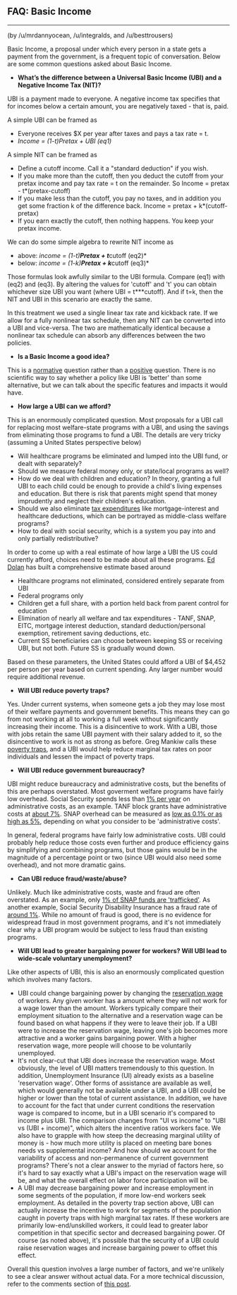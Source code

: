 ## FAQ: Basic Income
--------------------
(by /u/mrdannyocean, /u/integralds, and /u/besttrousers)

Basic Income, a proposal under which every person in a state gets a payment from the government, is a frequent topic of conversation.  Below are some common questions asked about Basic Income.

* **What’s the difference between a Universal Basic Income (UBI) and a Negative Income Tax (NIT)?**

UBI is a payment made to everyone.  A negative income tax specifies that for incomes below a certain amount, you are negatively taxed - that is, paid.

A simple UBI can be framed as 

* Everyone receives $X per year after taxes and pays a tax rate = t.
* *Income = (1-t)Pretax + UBI (eq1)*

A simple NIT can be framed as

* Define a cutoff income. Call it a "standard deduction" if you wish.
* If you make more than the cutoff, then you deduct the cutoff from your pretax income and pay tax rate = t on the remainder. So Income = pretax - t*(pretax-cutoff)
* If you make less than the cutoff, you pay no taxes, and in addition you get some fraction k of the difference back. Income = pretax + k*(cutoff-pretax)
* If you earn exactly the cutoff, then nothing happens. You keep your pretax income.

We can do some simple algebra to rewrite NIT income as

* above: *income = (1-t)**Pretax + t***cutoff (eq2)*
* below: *income = (1-k)**Pretax + k***cutoff (eq3)*

Those formulas look awfully similar to the UBI formula. Compare (eq1) with (eq2) and (eq3). By altering the values for 'cutoff' and 't' you can obtain whichever size UBI you want (where UBI = t***cutoff). And if t=k, then the NIT and UBI in this scenario are exactly the same.

In this treatment we used a single linear tax rate and kickback rate.  If we allow for a fully nonlinear tax schedule, then any NIT can be converted into a UBI and vice-versa. The two are mathematically identical because a nonlinear tax schedule can absorb any differences between the two policies.

* **Is a Basic Income a good idea?**

This is a [normative](https://en.wikipedia.org/wiki/Normative_statement) question rather than a [positive](https://en.wikipedia.org/wiki/Positive_statement) question.  There is no scientific way to say whether a policy like UBI is 'better' than some alternative, but we can talk about the specific features and impacts it would have.

* **How large a UBI can we afford?**

This is an enormously complicated question.  Most proposals for a UBI call for replacing most welfare-state programs with a UBI, and using the savings from eliminating those programs to fund a UBI.  The details are very tricky (assuming a United States perspective below)

* Will healthcare programs be eliminated and lumped into the UBI fund, or dealt with separately?
* Should we measure federal money only, or state/local programs as well?  
* How do we deal with children and education?  In theory, granting a full UBI to each child could be enough to provide a child's living expenses and education.  But there is risk that parents might spend that money imprudently and neglect their children's education.  
* Should we also eliminate [tax expenditures](https://en.wikipedia.org/wiki/Tax_expenditure) like mortgage-interest and healthcare deductions, which can be portrayed as middle-class welfare programs?
* How to deal with social security, which is a system you pay into and only partially redistributive?

In order to come up with a real estimate of how large a UBI the US could currently afford, choices need to be made about all these programs.  [Ed Dolan](http://www.economonitor.com/dolanecon/2014/01/13/could-we-afford-a-universal-basic-income/) has built a comprehensive estimate based around

* Healthcare programs not eliminated, considered entirely separate from UBI
* Federal programs only
* Children get a full share, with a portion held back from parent control for education
* Elimination of nearly all welfare and tax expenditures - TANF, SNAP, EITC, mortgage interest deduction, standard deduction/personal exemption, retirement saving deductions, etc.
* Current SS beneficiaries can choose between keeping SS or receiving UBI, but not both.  Future SS is gradually wound down.

Based on these parameters, the United States could afford a UBI of $4,452 per person per year based on current spending.  Any larger number would require additional revenue.

* **Will UBI reduce poverty traps?**

Yes.  Under current systems, when someone gets a job they may lose most of their welfare payments and government benefits. This means they can go from not working at all to working a full week without significantly increasing their income. This is a disincentive to work. With a UBI, those with jobs retain the same UBI payment with their salary added to it, so the disincentive to work is not as strong as before.  Greg Mankiw calls these [poverty traps](http://gregmankiw.blogspot.com/2009/11/poverty-trap.html), and a UBI would help reduce marginal tax rates on poor individuals and lessen the impact of poverty traps.

* **Will UBI reduce government bureaucracy?**

UBI might reduce bureaucracy and administrative costs, but the benefits of this are perhaps overstated.  Most goverment welfare programs have fairly low overhead.  Social Security spends less than [1% per year](https://www.ssa.gov/oact/STATS/admin.html) on administrative costs, as an example.  TANF block grants have administrative costs at [about 7%](http://www.cbpp.org/research/family-income-support/how-states-use-federal-and-state-funds-under-the-tanf-block-grant).  SNAP overhead can be measured as [low as 0.1% or as high as 5%](http://www.politifact.com/truth-o-meter/statements/2013/mar/19/michele-bachmann/michele-bachmann-says-70-percent-food-stamp-fundin/), depending on what you consider to be 'administrative costs'.

In general, federal programs have fairly low administrative costs.  UBI could probably help reduce those costs even further and produce efficiency gains by simplifying and combining programs, but those gains would be in the magnitude of a percentage point or two (since UBI would also need some overhead), and not more dramatic gains.

* **Can UBI reduce fraud/waste/abuse?**

Unlikely.  Much like administrative costs, waste and fraud are often overstated.  As an example, only [1% of SNAP funds are 'trafficked'](http://www.cbpp.org/research/snap-is-effective-and-efficient?fa=view&id=3239).  As another example, Social Security Disability Insurance has a fraud rate of [around 1%](http://thehill.com/blogs/congress-blog/economy-budget/195559-social-secuity-disability-fraud-is-rare).  While no amount of fraud is good, there is no evidence for widespread fraud in most government programs, and it's not immediately clear why a UBI program would be subject to less fraud than existing programs.


* **Will UBI lead to greater bargaining power for workers?  Will UBI lead to wide-scale voluntary unemployment?**

Like other aspects of UBI, this is also an enormously complicated question which involves many factors.

* UBI could change bargaining power by changing the [reservation wage](https://en.wikipedia.org/wiki/Reservation_wage) of workers.  Any given worker has a amount where they will not work for a wage lower than the amount.  Workers typically compare their employment situation to the alternative and a reservation wage can be found based on what happens if they were to leave their job.  If a UBI were to increase the reservation wage, leaving one's job becomes more attractive and a worker gains bargaining power.  With a higher reservation wage, more people will choose to be voluntarily unemployed.
* It's not clear-cut that UBI does increase the reservation wage.  Most obviously, the level of UBI matters tremendously to this question. In addition, Unemployment Insurance (UI) already exists as a baseline 'reservation wage'. Other forms of assistance are available as well, which would generally not be available under a UBI, and a UBI could be higher or lower than the total of current assistance.  In addition, we have to account for the fact that under current conditions the reservation wage is compared to income, but in a UBI scenario it's compared to income plus UBI.  The comparison changes from "UI vs income" to "UBI vs (UBI + income)", which alters the incentive ratios workers face.  We also have to grapple with how steep the decreasing marginal utility of money is - how much more utility is placed on meeting bare bones needs vs supplemental income?  And how should we account for the variability of access and non-permanence of current government programs?  There's not a clear answer to the myriad of factors here, so it's hard to say exactly what a  UBI's impact on the reservation wage will be, and what the overall effect on labor force participation will be.
* A UBI may decrease bargaining power and increase employment in some segments of the population, if more low-end workers seek employment.  As detailed in the poverty trap section above, UBI can actually increase the incentive to work for segments of the population caught in poverty traps with high marginal tax rates.  If these workers are primarily low-end/unskilled workers, it could lead to greater labor competition in that specific sector and decreased bargaining power.  Of course (as noted above), it's possible that the security of a UBI could raise reservation wages and increase bargaining power to offset this effect.

Overall this question involves a large number of factors, and we're unlikely to see a clear answer without actual data.  For a more technical discussion, refer to the comments section of [this post](https://www.reddit.com/r/badeconomics/comments/2twaoe/is_a_basic_income_badeconomics_no_not_really_but/).
